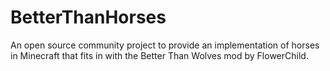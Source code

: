 BetterThanHorses
================

An open source community project to provide an implementation of horses in Minecraft that fits in with the Better Than Wolves mod by FlowerChild.

